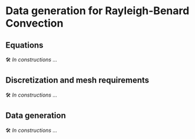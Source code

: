 # Data generation for Rayleigh-Benard Convection

## Equations

:hammer_and_wrench: _In constructions ..._

## Discretization and mesh requirements

:hammer_and_wrench: _In constructions ..._

## Data generation

:hammer_and_wrench: _In constructions ..._
